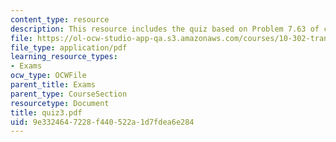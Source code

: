 ```yaml
---
content_type: resource
description: This resource includes the quiz based on Problem 7.63 of course text.
file: https://ol-ocw-studio-app-qa.s3.amazonaws.com/courses/10-302-transport-processes-fall-2004/9e3324647228f440522a1d7fdea6e284_quiz3.pdf
file_type: application/pdf
learning_resource_types:
- Exams
ocw_type: OCWFile
parent_title: Exams
parent_type: CourseSection
resourcetype: Document
title: quiz3.pdf
uid: 9e332464-7228-f440-522a-1d7fdea6e284
---
```

